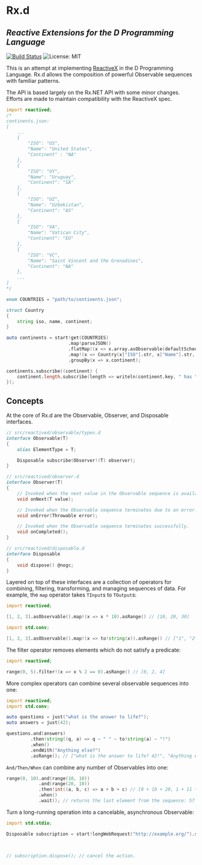 # Rx.d
*Reactive Extensions for the D Programming Language* 
---
[![Build Status](https://travis-ci.org/seaboy1234/Rx.d.svg?branch=master)](https://travis-ci.org/seaboy1234/Rx.d) 
![License: MIT](https://img.shields.io/badge/License-MIT-blue.svg)

This is an attempt at implementing [ReactiveX](http://reactivex.io/) in the D Programming Language.
Rx.d allows the composition of powerful Observable sequences with familiar patterns.

The API is based largely on the Rx.NET API with some minor changes.  Efforts are made to maintain
compatibility with the ReactiveX spec.

```d
import reactived;
/* 
continents.json:
[
    ...
    { 
        "ISO": "US",
        "Name": "United States",
        "Continent" : "NA" 
    },
    { 
        "ISO": "UY",
        "Name": "Uruguay",
        "Continent": "SA" 
    },
    { 
        "ISO": "UZ",
        "Name": "Uzbekistan",
        "Continent": "AS" 
    },
    { 
        "ISO": "VA", 
        "Name": "Vatican City",
        "Continent": "EU" 
    },
    { 
        "ISO": "VC",
        "Name": "Saint Vincent and the Grenadines",
        "Continent": "NA" 
    },
    ...
]
*/

enum COUNTRIES = "path/to/continents.json";

struct Country
{
    string iso, name, continent;
}

auto continents = start!get(COUNTRIES)
                       .map!parseJSON()
                       .flatMap!(x => x.array.asObservable(defaultScheduler))
                       .map!(x => Country(x["ISO"].str, x["Name"].str, x["Continent"].str))
                       .groupBy(x => x.continent);

continents.subscribe((continent) {
    continent.length.subscribe(length => writeln(continent.key, " has ", length, " countries");
});

```

## Concepts

At the core of Rx.d are the Observable, Observer, and Disposable interfaces.

```d
// src/reactived/observable/types.d
interface Observable(T)
{
    alias ElementType = T;

    Disposable subscribe(Observer!(T) observer);
}

// src/reactived/observer.d
interface Observer(T)
{
    // Invoked when the next value in the Observable sequence is available.
    void onNext(T value);

    // Invoked when the Observable sequence terminates due to an error.
    void onError(Throwable error);

    // Invoked when the Observable sequence terminates successfully.
    void onCompleted();
}

// src/reactived/disposable.d
interface Disposable
{
    void dispose() @nogc;
}
```

Layered on top of these interfaces are a collection of operators for combining, 
filtering, transforming, and managing sequences of data. For example, the `map` 
operator takes `TInput`s to `TOutput`s:

```d
import reactived;

[1, 2, 3].asObservable().map!(x => x * 10).asRange() // [10, 20, 30]

import std.conv;

[1, 2, 3].asObservable().map!(x => to!string(x)).asRange() // ["1", "2", "3"]
```

The filter operator removes elements which do not satisfy a predicate:

```d
import reactived;

range(0, 5).filter!(x => x % 2 == 0).asRange() // [0, 2, 4]

```

More complex operators can combine several observable sequences into one:

```d
import reactived;
import std.conv;

auto questions = just("what is the answer to life?");
auto answers = just(42);

questions.and(answers)
         .then!string((q, a) => q ~ " " ~ to!string(a) ~ "!")
         .when()
         .endWith("Anything else?")
         .asRange(); // ["what is the answer to life? 42!", "Anything else?"]
```

`And/Then/When` can combine any number of Observables into one:

```d
range(0, 10).and(range(10, 10))
            .and(range(20, 10))
            .then!int((a, b, c) => a + b + c) // [0 + 10 + 20, 1 + 11 + 21, ...]
            .when()
            .wait(); // returns the last element from the sequence: 57 (9 + 19 + 29)
```

Turn a long-running operation into a cancelable, asynchronous Observable:

```d
import std.stdio;

Disposable subscription = start!longWebRequest("http://example.org/").subscribe(x => writeln(x), 
                                                                               () => writeln("Completed"), 
                                                                          (error) => writeln("An error ocurred: ", error));

// subscription.dispose(); // cancel the action.
```
